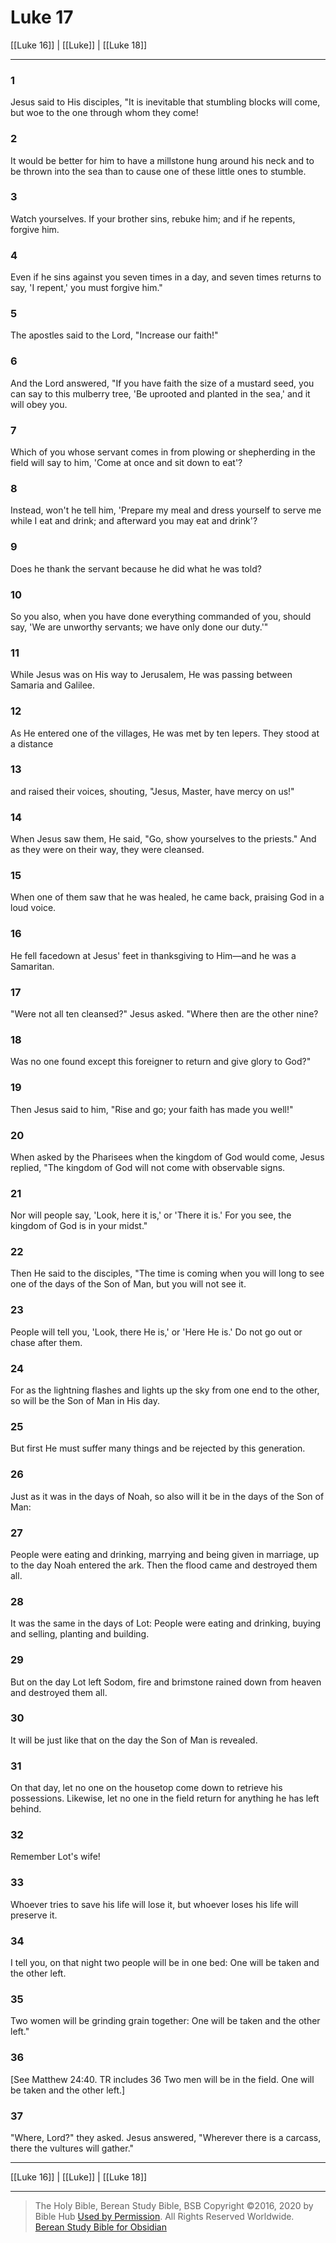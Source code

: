 # Luke 17

[[Luke 16]] | [[Luke]] | [[Luke 18]]

---

### 1
Jesus said to His disciples, "It is inevitable that stumbling blocks will come, but woe to the one through whom they come!

### 2
It would be better for him to have a millstone hung around his neck and to be thrown into the sea than to cause one of these little ones to stumble.

### 3
Watch yourselves. If your brother sins, rebuke him; and if he repents, forgive him.

### 4
Even if he sins against you seven times in a day, and seven times returns to say, 'I repent,' you must forgive him."

### 5
The apostles said to the Lord, "Increase our faith!"

### 6
And the Lord answered, "If you have faith the size of a mustard seed, you can say to this mulberry tree, 'Be uprooted and planted in the sea,' and it will obey you.

### 7
Which of you whose servant comes in from plowing or shepherding in the field will say to him, 'Come at once and sit down to eat'?

### 8
Instead, won't he tell him, 'Prepare my meal and dress yourself to serve me while I eat and drink; and afterward you may eat and drink'?

### 9
Does he thank the servant because he did what he was told?

### 10
So you also, when you have done everything commanded of you, should say, 'We are unworthy servants; we have only done our duty.'"

### 11
While Jesus was on His way to Jerusalem, He was passing between Samaria and Galilee.

### 12
As He entered one of the villages, He was met by ten lepers. They stood at a distance

### 13
and raised their voices, shouting, "Jesus, Master, have mercy on us!"

### 14
When Jesus saw them, He said, "Go, show yourselves to the priests." And as they were on their way, they were cleansed.

### 15
When one of them saw that he was healed, he came back, praising God in a loud voice.

### 16
He fell facedown at Jesus' feet in thanksgiving to Him—and he was a Samaritan.

### 17
"Were not all ten cleansed?" Jesus asked. "Where then are the other nine?

### 18
Was no one found except this foreigner to return and give glory to God?"

### 19
Then Jesus said to him, "Rise and go; your faith has made you well!"

### 20
When asked by the Pharisees when the kingdom of God would come, Jesus replied, "The kingdom of God will not come with observable signs.

### 21
Nor will people say, 'Look, here it is,' or 'There it is.' For you see, the kingdom of God is in your midst."

### 22
Then He said to the disciples, "The time is coming when you will long to see one of the days of the Son of Man, but you will not see it.

### 23
People will tell you, 'Look, there He is,' or 'Here He is.' Do not go out or chase after them.

### 24
For as the lightning flashes and lights up the sky from one end to the other, so will be the Son of Man in His day.

### 25
But first He must suffer many things and be rejected by this generation.

### 26
Just as it was in the days of Noah, so also will it be in the days of the Son of Man:

### 27
People were eating and drinking, marrying and being given in marriage, up to the day Noah entered the ark. Then the flood came and destroyed them all.

### 28
It was the same in the days of Lot: People were eating and drinking, buying and selling, planting and building.

### 29
But on the day Lot left Sodom, fire and brimstone rained down from heaven and destroyed them all.

### 30
It will be just like that on the day the Son of Man is revealed.

### 31
On that day, let no one on the housetop come down to retrieve his possessions. Likewise, let no one in the field return for anything he has left behind.

### 32
Remember Lot's wife!

### 33
Whoever tries to save his life will lose it, but whoever loses his life will preserve it.

### 34
I tell you, on that night two people will be in one bed: One will be taken and the other left.

### 35
Two women will be grinding grain together: One will be taken and the other left."

### 36
<span class="bsb_footnote">[See Matthew 24:40. TR includes 36 Two men will be in the field. One will be taken and the other left.]</span>

### 37
"Where, Lord?" they asked. Jesus answered, "Wherever there is a carcass, there the vultures will gather."

---

[[Luke 16]] | [[Luke]] | [[Luke 18]]

---

> The Holy Bible, Berean Study Bible, BSB
> Copyright &copy;2016, 2020 by Bible Hub
> [Used by Permission](https://berean.bible/terms.htm). All Rights Reserved Worldwide.
> [Berean Study Bible for Obsidian](https://github.com/gapmiss/berean-study-bible-for-obsidian)</small>

